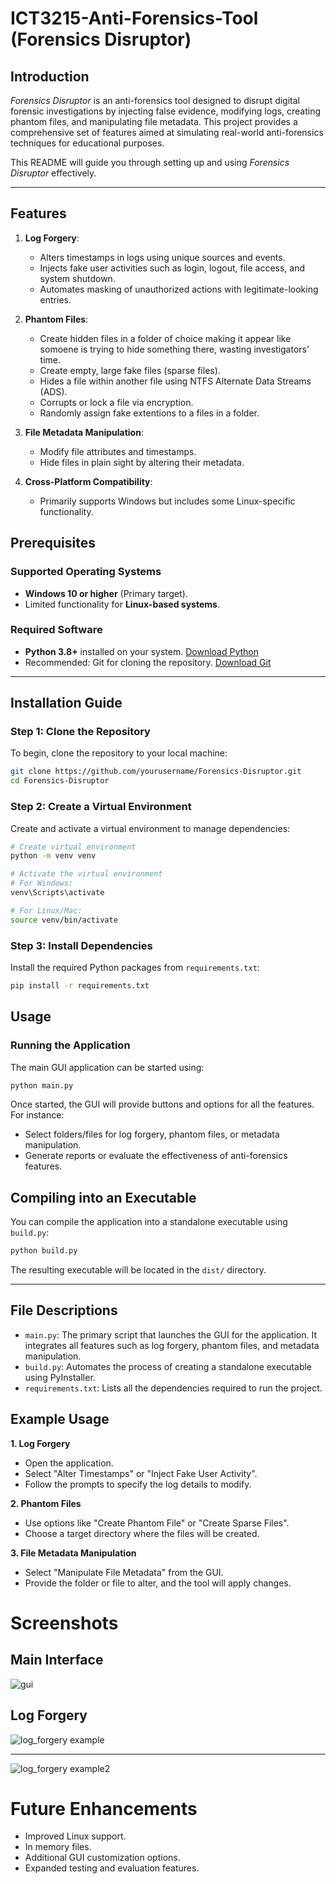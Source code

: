 # ICT3215-Anti-Forensics-Tool (Forensics Disruptor)

## Introduction
*Forensics Disruptor* is an anti-forensics tool designed to disrupt digital forensic investigations by injecting false evidence, modifying logs, creating phantom files, and manipulating file metadata. This project provides a comprehensive set of features aimed at simulating real-world anti-forensics techniques for educational purposes.

This README will guide you through setting up and using *Forensics Disruptor* effectively.

---

## Features
1. **Log Forgery**:
   - Alters timestamps in logs using unique sources and events.
   - Injects fake user activities such as login, logout, file access, and system shutdown.
   - Automates masking of unauthorized actions with legitimate-looking entries.

2. **Phantom Files**:
   - Create hidden files in a folder of choice making it appear like somoene is trying to hide something there, wasting investigators' time.
   - Create empty, large fake files (sparse files).
   - Hides a file within another file using NTFS Alternate Data Streams (ADS).
   - Corrupts or lock a file via encryption.
   - Randomly assign fake extentions to a files in a folder.

3. **File Metadata Manipulation**:
   - Modify file attributes and timestamps.
   - Hide files in plain sight by altering their metadata.

4. **Cross-Platform Compatibility**:
   - Primarily supports Windows but includes some Linux-specific functionality.

## Prerequisites

### Supported Operating Systems
- **Windows 10 or higher** (Primary target).
- Limited functionality for **Linux-based systems**.

### Required Software
- **Python 3.8+** installed on your system. [Download Python](https://www.python.org/downloads/)
- Recommended: Git for cloning the repository. [Download Git](https://git-scm.com/downloads)

---

## Installation Guide

### Step 1: Clone the Repository
To begin, clone the repository to your local machine:
```bash
git clone https://github.com/yourusername/Forensics-Disruptor.git
cd Forensics-Disruptor
```
### Step 2: Create a Virtual Environment
Create and activate a virtual environment to manage dependencies:
```bash
# Create virtual environment
python -m venv venv

# Activate the virtual environment
# For Windows:
venv\Scripts\activate

# For Linux/Mac:
source venv/bin/activate
```
### Step 3: Install Dependencies
Install the required Python packages from `requirements.txt`:
```bash
pip install -r requirements.txt
```

## Usage

### Running the Application

The main GUI application can be started using:
```bash
python main.py
```

Once started, the GUI will provide buttons and options for all the features. For instance:

- Select folders/files for log forgery, phantom files, or metadata manipulation.
- Generate reports or evaluate the effectiveness of anti-forensics features.

## Compiling into an Executable

You can compile the application into a standalone executable using `build.py`:

```bash
python build.py
```
The resulting executable will be located in the `dist/` directory.

---

## File Descriptions

- `main.py`: The primary script that launches the GUI for the application. It integrates all features such as log forgery, phantom files, and metadata manipulation.
- `build.py`: Automates the process of creating a standalone executable using PyInstaller.
- `requirements.txt`: Lists all the dependencies required to run the project.

## Example Usage

**1. Log Forgery**

- Open the application.
- Select "Alter Timestamps" or "Inject Fake User Activity".
- Follow the prompts to specify the log details to modify.

**2. Phantom Files**
- Use options like "Create Phantom File" or "Create Sparse Files".
- Choose a target directory where the files will be created.

**3. File Metadata Manipulation**
- Select "Manipulate File Metadata" from the GUI.
- Provide the folder or file to alter, and the tool will apply changes.

# Screenshots
## Main Interface

![gui](img/gui.png)

## Log Forgery

![log_forgery example](img/log_forgery.png)

---

![log_forgery example2](img/log_forgery2.png)

# Future Enhancements
- Improved Linux support.
- In memory files.
- Additional GUI customization options.
- Expanded testing and evaluation features.